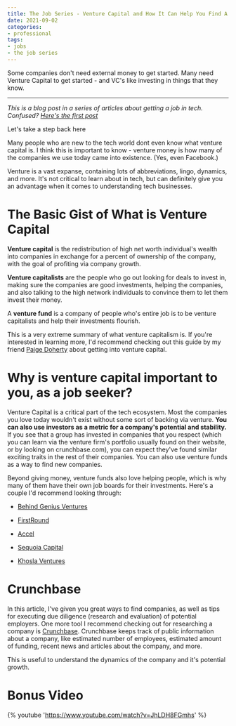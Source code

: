 ```yaml
---
title: The Job Series - Venture Capital and How It Can Help You Find A Job 
date: 2021-09-02
categories:
- professional
tags:
- jobs
- the job series
---
```


Some companies don't need external money to get started. Many need Venture Capital to get started - and VC's like investing in things that they know. 

---

*This is a blog post in a series of articles about getting a job in tech. Confused? [Here's the first post](http://blog.ali.dev/professional/2021/07/06/the-job-series/)*


Let's take a step back here

Many people who are new to the tech world dont even know what venture capital is. I think this is important to know - venture money is how many of the companies we use today came into existence.  (Yes, even Facebook.) 

Venture is a vast expanse, containing lots of abbreviations, lingo, dynamics, and more. It's not critical to learn about in tech, but can definitely give you an advantage when it comes to understanding tech businesses. 

# The Basic Gist of What is Venture Capital
  
**Venture capital** is the redistribution of high net worth individual's wealth into companies in exchange for a percent of ownership of the company, with the goal of profiting via company growth. 

**Venture capitalists** are the people who go out looking for deals to invest in, making sure the companies are good investments, helping the companies, and also talking to the high network individuals to convince them to let them invest their money. 

A **venture fund** is a company of people who's entire job is to be venture capitalists and help their investments flourish. 

This is a very extreme summary of what venture capitalism is. If you're interested in learning more, I'd recommend checking out this guide by my friend [Paige Doherty](https://www.notion.so/Tech-VC-The-Foundation-c6ad4b799aa4490dbe05b3d49c288aa3) about getting into venture capital. 

# Why is venture capital important to you, as a job seeker? 

Venture Capital is a critical part of the tech ecosystem. Most the companies you love today wouldn't exist without some sort of backing via venture. **You can also use investors as a metric for a company's potential and stability.** If you see that a group has invested in companies that you respect (which you can learn via the venture firm's portfolio usually found on their website, or by looking on crunchbase.com), you can expect they've found similar exciting traits in the rest of their companies. You can also use venture funds as a way to find new companies.

Beyond giving money, venture funds also love helping people, which is why many of them have their own job boards for their investments. Here's a couple I'd recommend looking through:

- [Behind Genius Ventures](https://pallet.xyz/list/bgv/jobs)

- [FirstRound](https://firstround.com/talent/)

- [Accel](https://jobs.accel.com/)

- [Sequoia Capital](https://www.sequoiacap.com/jobs/)

- [Khosla Ventures](https://jobs.khoslaventures.com/)


# Crunchbase

In this article, I've given you great ways to find companies, as well as tips for executing due diligence (research and evaluation) of potential employers. One more tool I recommend checking out for researching a company is [Crunchbase](https://www.crunchbase.com/). Crunchbase keeps track of public information about a company, like estimated number of employees, estimated amount of funding, recent news and articles about the company, and more.

This is useful to understand the dynamics of the company and it's potential growth. 

# Bonus Video 
{% youtube 'https://www.youtube.com/watch?v=JhLDH8FGmhs' %}
